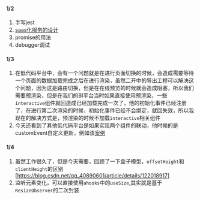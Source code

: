 #### 1/2

1. 手写jest
2. [saas化服务的设计](https://mp.weixin.qq.com/s/inF6TQjDKFcD7fef2c7rbQ)
3. promise的用法
4. debugger调试

#### 1/3
1. 在低代码平台中，会有一个问题就是在进行页面切换的时候，会造成需要等待一个页面的数据加载完成之后在进行渲染，虽然二开中的导出工程可以解决这个问题，因为这是路由切换，但是在在线预览的时候就会造成阻塞，所以我们需要预渲染，但是在我们的BI平台当时如果直接使用预渲染，一些`interactive`组件就回造成已经加载完成一次了，他的初始化事件已经注册了，在进行第二次渲染的时候，初始化事件已经不会绑定，就回失效，所以我现在的解决方式是，预渲染的时候不加载`interactive`相关组件
2. 今天还看到了其他低代码平台是如果实现两个组件的联动，他时候的是customEvent自定义更新，例如该[案例](https://mp.weixin.qq.com/s/eHYEk7mEKR6mWOn3p_2Fvg)

#### 1/4
1. 虽然工作很久了，但是今天需要，回顾了一下盒子模型，`offsetHeight`和`clientHeight`的区别[https://blog.csdn.net/qq_40890601/article/details/122018917]
2. 监听元素变化，可以直接使用`ahooks`中的`useSize`,其实就是基于`ResizeObserver`的二次封装

